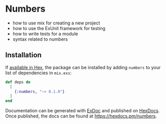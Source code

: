 # Numbers

- how to use mix for creating a new project
- how to use the ExUnit framework for testing
- how to write tests for a module
- syntax related to numbers

## Installation

If [available in Hex](https://hex.pm/docs/publish), the package can be installed
by adding `numbers` to your list of dependencies in `mix.exs`:

```elixir
def deps do
  [
    {:numbers, "~> 0.1.0"}
  ]
end
```

Documentation can be generated with [ExDoc](https://github.com/elixir-lang/ex_doc)
and published on [HexDocs](https://hexdocs.pm). Once published, the docs can
be found at <https://hexdocs.pm/numbers>.
